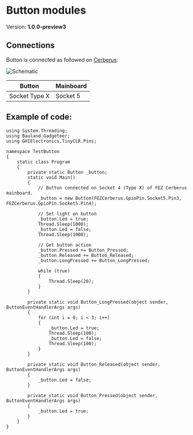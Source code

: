 # Button modules
Version: __1.0.0-preview3__

## Connections ##
Button is connected as followed on [Cerberus](http://docs.ghielectronics.com/hardware/legacy_products/gadgeteer/fez_cerberus.html):

![Schematic](Gadgeteer-Button-Cerberus.jpg)

Button        | Mainboard
------------- | ----------
Socket Type X | Socket 5

## Example of code:
```CSharp
using System.Threading;
using Bauland.Gadgeteer;
using GHIElectronics.TinyCLR.Pins;

namespace TestButton
{
    static class Program
    {
        private static Button _button;
        static void Main()
        {
            // Button connected on Socket 4 (Type X) of FEZ Cerberus mainboard.
            _button = new Button(FEZCerberus.GpioPin.Socket5.Pin3, FEZCerberus.GpioPin.Socket5.Pin4);

            // Set light on button
            _button.Led = true;
            Thread.Sleep(1000);
            _button.Led = false;
            Thread.Sleep(1000);

            // Get button action
            _button.Pressed += Button_Pressed;
            _button.Released += Button_Released;
            _button.LongPressed += Button_LongPressed;

            while (true)
            {
                Thread.Sleep(20);
            }
        }

        private static void Button_LongPressed(object sender, ButtonEventHandlerArgs args)
        {
            for (int i = 0; i < 3; i++)
            {
                _button.Led = true;
                Thread.Sleep(100);
                _button.Led = false;
                Thread.Sleep(100);
            }
        }

        private static void Button_Released(object sender, ButtonEventHandlerArgs args)
        {
            _button.Led = false;
        }

        private static void Button_Pressed(object sender, ButtonEventHandlerArgs args)
        {
            _button.Led = true;
        }
    }
}
```

